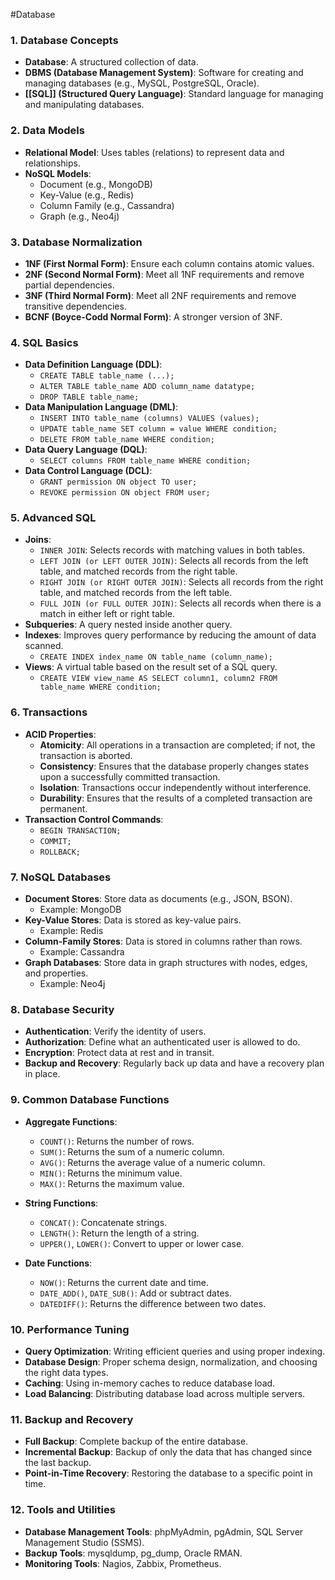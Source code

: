 #Database 
### 1. Database Concepts
- **Database**: A structured collection of data.
- **DBMS (Database Management System)**: Software for creating and managing databases (e.g., MySQL, PostgreSQL, Oracle).
- **[[SQL]] (Structured Query Language)**: Standard language for managing and manipulating databases.

### 2. Data Models
- **Relational Model**: Uses tables (relations) to represent data and relationships.
- **NoSQL Models**: 
  - Document (e.g., MongoDB)
  - Key-Value (e.g., Redis)
  - Column Family (e.g., Cassandra)
  - Graph (e.g., Neo4j)

### 3. Database Normalization
- **1NF (First Normal Form)**: Ensure each column contains atomic values.
- **2NF (Second Normal Form)**: Meet all 1NF requirements and remove partial dependencies.
- **3NF (Third Normal Form)**: Meet all 2NF requirements and remove transitive dependencies.
- **BCNF (Boyce-Codd Normal Form)**: A stronger version of 3NF.

### 4. SQL Basics
- **Data Definition Language (DDL)**:
  - `CREATE TABLE table_name (...);`
  - `ALTER TABLE table_name ADD column_name datatype;`
  - `DROP TABLE table_name;`
- **Data Manipulation Language (DML)**:
  - `INSERT INTO table_name (columns) VALUES (values);`
  - `UPDATE table_name SET column = value WHERE condition;`
  - `DELETE FROM table_name WHERE condition;`
- **Data Query Language (DQL)**:
  - `SELECT columns FROM table_name WHERE condition;`
- **Data Control Language (DCL)**:
  - `GRANT permission ON object TO user;`
  - `REVOKE permission ON object FROM user;`

### 5. Advanced SQL
- **Joins**:
  - `INNER JOIN`: Selects records with matching values in both tables.
  - `LEFT JOIN (or LEFT OUTER JOIN)`: Selects all records from the left table, and matched records from the right table.
  - `RIGHT JOIN (or RIGHT OUTER JOIN)`: Selects all records from the right table, and matched records from the left table.
  - `FULL JOIN (or FULL OUTER JOIN)`: Selects all records when there is a match in either left or right table.
- **Subqueries**: A query nested inside another query.
- **Indexes**: Improves query performance by reducing the amount of data scanned.
  - `CREATE INDEX index_name ON table_name (column_name);`
- **Views**: A virtual table based on the result set of a SQL query.
  - `CREATE VIEW view_name AS SELECT column1, column2 FROM table_name WHERE condition;`

### 6. **Transactions**
- **ACID Properties**:
  - **Atomicity**: All operations in a transaction are completed; if not, the transaction is aborted.
  - **Consistency**: Ensures that the database properly changes states upon a successfully committed transaction.
  - **Isolation**: Transactions occur independently without interference.
  - **Durability**: Ensures that the results of a completed transaction are permanent.
- **Transaction Control Commands**:
  - `BEGIN TRANSACTION;`
  - `COMMIT;`
  - `ROLLBACK;`

### 7. **NoSQL Databases**
- **Document Stores**: Store data as documents (e.g., JSON, BSON).
  - Example: MongoDB
- **Key-Value Stores**: Data is stored as key-value pairs.
  - Example: Redis
- **Column-Family Stores**: Data is stored in columns rather than rows.
  - Example: Cassandra
- **Graph Databases**: Store data in graph structures with nodes, edges, and properties.
  - Example: Neo4j

### 8. **Database Security**
- **Authentication**: Verify the identity of users.
- **Authorization**: Define what an authenticated user is allowed to do.
- **Encryption**: Protect data at rest and in transit.
- **Backup and Recovery**: Regularly back up data and have a recovery plan in place.

### 9. **Common Database Functions**
- **Aggregate Functions**:
  - `COUNT()`: Returns the number of rows.
  - `SUM()`: Returns the sum of a numeric column.
  - `AVG()`: Returns the average value of a numeric column.
  - `MIN()`: Returns the minimum value.
  - `MAX()`: Returns the maximum value.

- **String Functions**:
  - `CONCAT()`: Concatenate strings.
  - `LENGTH()`: Return the length of a string.
  - `UPPER()`, `LOWER()`: Convert to upper or lower case.

- **Date Functions**:
  - `NOW()`: Returns the current date and time.
  - `DATE_ADD()`, `DATE_SUB()`: Add or subtract dates.
  - `DATEDIFF()`: Returns the difference between two dates.

### 10. **Performance Tuning**
- **Query Optimization**: Writing efficient queries and using proper indexing.
- **Database Design**: Proper schema design, normalization, and choosing the right data types.
- **Caching**: Using in-memory caches to reduce database load.
- **Load Balancing**: Distributing database load across multiple servers.

### 11. **Backup and Recovery**
- **Full Backup**: Complete backup of the entire database.
- **Incremental Backup**: Backup of only the data that has changed since the last backup.
- **Point-in-Time Recovery**: Restoring the database to a specific point in time.

### 12. **Tools and Utilities**
- **Database Management Tools**: phpMyAdmin, pgAdmin, SQL Server Management Studio (SSMS).
- **Backup Tools**: mysqldump, pg_dump, Oracle RMAN.
- **Monitoring Tools**: Nagios, Zabbix, Prometheus.
